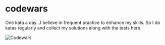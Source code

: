 # codewars

One kata a day...I believe in frequent practice to enhance my skills. 
So I do katas regularly and collect my solutions along with the tests here.

![Codewars](https://github.r2v.ch/codewars?user=kvog82&stroke=blue)


